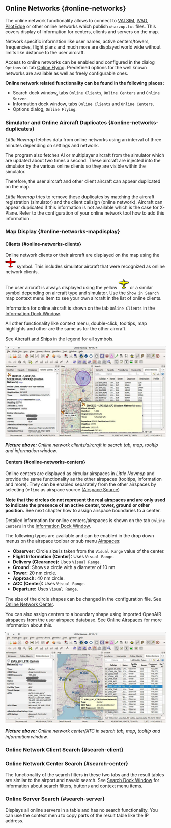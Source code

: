 ## Online Networks {#online-networks}

The online network functionality allows to connect to [VATSIM](https://www.vatsim.net), [IVAO](https://ivao.aero), [PilotEdge](https://www.pilotedge.net/) or other online networks which publish `whazzup.txt` files. This covers display of information for centers, clients and servers on the map.

Network specific information like user names, active centers/towers, frequencies, flight plans and much more are displayed world wide without limits like distance to the user aircraft.

Access to online networks can be enabled and configured in the dialog `Options` on tab [Online Flying](OPTIONS.md#online-flying). Predefined options for the well known networks are available as well as freely configurable ones.

**Online network related functionality can be found in the following places:**

* Search dock window, tabs `Online Clients`, `Online Centers` and `Online Server`.
* Information dock window, tabs `Online Clients` and `Online Centers`.
* Options dialog, `Online Flying`.

### Simulator and Online Aircraft Duplicates {#online-networks-duplicates}

_Little Navmap_ fetches data from online networks using an interval of three minutes depending on settings and network.

The program also fetches AI or multiplayer aircraft from the simulator which are updated about two times a second. These aircraft are injected into the simulator by the various online clients so they are visible within the simulator.

Therefore, the user aircraft and other client aircraft can appear duplicated on the map.

_Little Navmap_ tries to remove these duplicates by matching the aircraft registration (simulator) and the client callsign (online network). Aircraft can appear duplicated if this information is not available which is the case for X-Plane. Refer to the configuration of your online network tool how to add this information.

### Map Display {#online-networks-mapdisplay}

#### Clients {#online-networks-clients}

Online network clients or their aircraft are displayed on the map using the ![Online in Flight](../images/icons/aircraft_online.png) symbol. This includes simulator aircraft that were recognized as online network clients.

The user aircraft is always displayed using the yellow ![Small GA](../images/icons/aircraft_small_user.png)  or a similar symbol depending on aircraft type and simulator. Use the `Show in Search` map context menu item to see your own aircraft in the list of online clients.

Information for online aircraft is shown on the tab `Online Clients` in the [Information Dock Window](INFO.md).

All other functionality like context menu, double-click, tooltips, map highlights and other are the same as for the other aircraft.

See [Aircraft and Ships](LEGEND.md#vehicles) in the legend for all symbols.

![Online Network Aircraft](../images/online_aircraft.jpg "Online Network Aircraft")

_**Picture above:** Online network clients/aircraft in search tab, map, tooltip and information window._

#### Centers {#online-networks-centers}

Online centers are displayed as circular airspaces in _Little Navmap_ and provide the same functionality as the other airspaces (tooltips, information and more). They can be enabled  separately from the other airspaces by selecting `Online` as airspace source ([Airspace Source](MENUS.md#airspace-source))

**Note that the circles do not represent the real airspaces and are only used to indicate the presence of an active center, tower, ground or other position.** See next chapter how to assign airspace boundaries to a center.

Detailed information for online centers/airspaces is shown on the tab `Online Centers` in the [Information Dock Window](INFO.md).

The following types are available and can be enabled in the drop down menus on the airspace toolbar or sub menu [Airspaces](MENUS.md#airspaces):

* **Observer:** Circle size is taken from the `Visual Range` value of the center.
* **Flight Information (Center):** Uses `Visual Range`.
* **Delivery (Clearance):** Uses `Visual Range`.
* **Ground:** Shows a circle with a diameter of 10 nm.
* **Tower:** 20 nm circle.
* **Approach:** 40 nm circle.
* **ACC (Center):** Uses `Visual Range`.
* **Departure:** Uses `Visual Range`.

The size of the circle shapes can be changed in the configuration file. See [Online Network Center](CUSTOMIZE.md#customize-online-center).

You can also assign centers to a boundary shape using imported OpenAIR airspaces from the user airspace database. See [Online Airspaces](SCENERY.md#load-scenery-library-online-airspaces) for more information about this.

![Customize Online Network Centers](../images/online_center.jpg "Online Network Center")

_**Picture above:** Online network center/ATC in search tab, map, tooltip and information window._

### Online Network Client Search {#search-client}
### Online Network Center Search {#search-center}

The functionality of the search filters in these two tabs and the result tables are similar to the airport and navaid search. See [Search Dock Window](SEARCH.md) for information about search filters, buttons and context menu items.

### Online Server Search {#search-server}

Displays all online servers in a table and has no search functionality. You can use the context menu to copy parts of the result table like the IP address.

